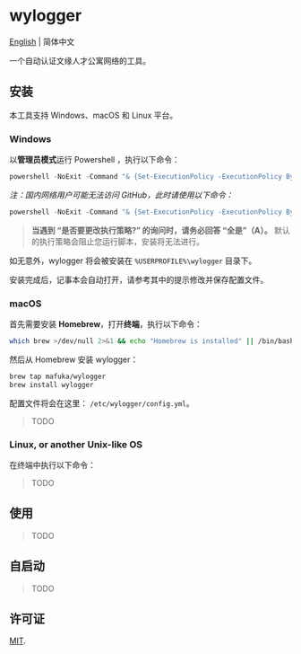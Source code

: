 # wylogger

[English](https://github.com/mafuka/wylogger/blob/main/README.md) | 简体中文

一个自动认证文缘人才公寓网络的工具。

## 安装

本工具支持 Windows、macOS 和 Linux 平台。

### Windows

以**管理员模式**运行 Powershell ，执行以下命令：

```powershell
powershell -NoExit -Command "& {Set-ExecutionPolicy -ExecutionPolicy Bypass; Invoke-WebRequest -Uri 'https://raw.githubusercontent.com/mafuka/wylogger/main/script/install.ps1' -OutFile 'install.ps1'; .\install.ps1; Remove-Item .\install.ps1}"
```

*注：国内网络用户可能无法访问 GitHub，此时请使用以下命令：*

```powershell
powershell -NoExit -Command "& {Set-ExecutionPolicy -ExecutionPolicy Bypass; Invoke-WebRequest -Uri 'https://gh.api.99988866.xyz/https://raw.githubusercontent.com/mafuka/wylogger/main/script/install.ps1' -OutFile 'install.ps1'; .\install.ps1 -UseProxy; Remove-Item .\install.ps1}"
```

> **当遇到 “是否要更改执行策略?” 的询问时，请务必回答 “全是”（A）。** 默认的执行策略会阻止您运行脚本，安装将无法进行。

如无意外，wylogger 将会被安装在 `%USERPROFILE%\wylogger` 目录下。

安装完成后，记事本会自动打开，请参考其中的提示修改并保存配置文件。

### macOS

首先需要安装 **Homebrew**，打开**终端**，执行以下命令：

```sh
which brew >/dev/null 2>&1 && echo "Homebrew is installed" || /bin/bash -c "$(curl -fsSL https://raw.githubusercontent.com/Homebrew/install/HEAD/install.sh)"
```

然后从 Homebrew 安装 wylogger：

```sh
brew tap mafuka/wylogger
brew install wylogger
```

配置文件将会在这里： `/etc/wylogger/config.yml`。

> TODO

### Linux, or another Unix-like OS

在终端中执行以下命令：

> TODO


## 使用

> TODO

## 自启动

> TODO

## 许可证

[MIT](https://github.com/mafuka/wylogger/blob/main/LICENSE).
